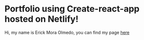 # Portfolio using Create-react-app hosted on Netlify!

Hi, my name is Erick Mora Olmedo, you can find my page [here](https://erickmo.netlify.app)




